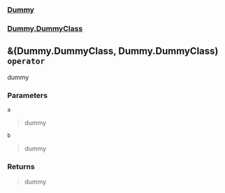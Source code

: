 ### [Dummy](./Dummy.md 'Dummy')
### [Dummy.DummyClass](./Dummy-DummyClass.md 'Dummy.DummyClass')
## &(Dummy.DummyClass, Dummy.DummyClass) `operator`
dummy
### Parameters

<a name='Dummy-DummyClass-op_BitwiseAnd(Dummy-DummyClass- Dummy-DummyClass)-a'></a>
`a`
>dummy

<a name='Dummy-DummyClass-op_BitwiseAnd(Dummy-DummyClass- Dummy-DummyClass)-b'></a>
`b`
>dummy
### Returns
>dummy
